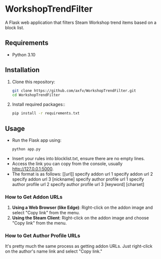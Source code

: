 # WorkshopTrendFilter

A Flask web application that filters Steam Workshop trend items based on a block list.

## Requirements

- Python 3.10

## Installation

1. Clone this repository:

   ```bash
   git clone https://github.com/axfv/WorkshopTrendFilter.git
   cd WorkshopTrendFilter   
2. Install required packages::
   ```bash
   pip install -r requirements.txt

## Usage
* Run the Flask app using:
   ```bash
   python app.py
* Insert your rules into blocklist.txt, ensure there are no empty lines.
* Access the link you can copy from the console, usually http://127.0.0.1:5000.
* The format is as follows:
[[url]]
specify addon url 1
specify addon url 2
specify addon url 3
[nickname]
specify author profile url 1
specify author profile url 2
specify author profile url 3
[keyword]
[charset]
### How to Get Addon URLs 
1. **Using a Web Browser (like Edge)**: Right-click on the addon image and select "Copy link" from the menu.
2. **Using the Steam Client**: Right-click on the addon image and choose "Copy link" from the menu.
### How to Get Author Profile URLs 
It's pretty much the same process as getting addon URLs. Just right-click on the author's name link and select "Copy link."
